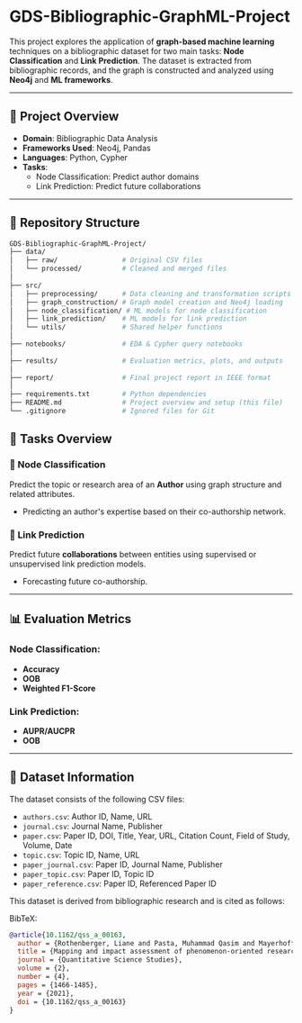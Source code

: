 # GDS-Bibliographic-GraphML-Project

This project explores the application of **graph-based machine learning** techniques on a bibliographic dataset for two main tasks: **Node Classification** and **Link Prediction**. The dataset is extracted from bibliographic records, and the graph is constructed and analyzed using **Neo4j** and **ML frameworks**.

---

## 🚀 Project Overview

- **Domain**: Bibliographic Data Analysis
- **Frameworks Used**: Neo4j, Pandas
- **Languages**: Python, Cypher
- **Tasks**:
  - Node Classification: Predict author domains
  - Link Prediction: Predict future collaborations 

---

## 📂 Repository Structure

```bash
GDS-Bibliographic-GraphML-Project/
├── data/
│   ├── raw/                # Original CSV files
│   └── processed/          # Cleaned and merged files
│
├── src/
│   ├── preprocessing/      # Data cleaning and transformation scripts
│   ├── graph_construction/ # Graph model creation and Neo4j loading
│   ├── node_classification/ # ML models for node classification
│   ├── link_prediction/    # ML models for link prediction
│   └── utils/              # Shared helper functions
│
├── notebooks/              # EDA & Cypher query notebooks
│
├── results/                # Evaluation metrics, plots, and outputs
│
├── report/                 # Final project report in IEEE format
│
├── requirements.txt        # Python dependencies
├── README.md               # Project overview and setup (this file)
└── .gitignore              # Ignored files for Git
```
## 🧠 Tasks Overview

### 🔸 Node Classification

Predict the topic or research area of an **Author** using graph structure and related attributes. 
- Predicting an author's expertise based on their co-authorship network.

### 🔸 Link Prediction

Predict future **collaborations** between entities using supervised or unsupervised link prediction models. 
- Forecasting future co-authorship.

---

## 📊 Evaluation Metrics

### Node Classification:
- **Accuracy**
- **OOB**
- **Weighted F1-Score**

### Link Prediction:
- **AUPR/AUCPR**
- **OOB**

---

## 📘 Dataset Information

The dataset consists of the following CSV files:

- `authors.csv`: Author ID, Name, URL
- `journal.csv`: Journal Name, Publisher
- `paper.csv`: Paper ID, DOI, Title, Year, URL, Citation Count, Field of Study, Volume, Date
- `topic.csv`: Topic ID, Name, URL
- `paper_journal.csv`: Paper ID, Journal Name, Publisher
- `paper_topic.csv`: Paper ID, Topic ID
- `paper_reference.csv`: Paper ID, Referenced Paper ID

This dataset is derived from bibliographic research and is cited as follows:

BibTeX:
```bibtex
@article{10.1162/qss_a_00163,
  author = {Rothenberger, Liane and Pasta, Muhammad Qasim and Mayerhoffer, Daniel},
  title = {Mapping and impact assessment of phenomenon-oriented research fields: The example of migration research},
  journal = {Quantitative Science Studies},
  volume = {2},
  number = {4},
  pages = {1466-1485},
  year = {2021},
  doi = {10.1162/qss_a_00163}
}


